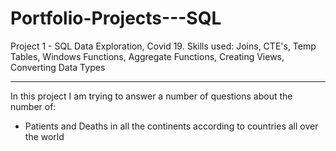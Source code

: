 # Portfolio-Projects---SQL 
Project 1 - SQL Data Exploration, Covid 19.
Skills used: Joins, CTE's, Temp Tables, Windows Functions, Aggregate Functions, Creating Views, Converting Data Types
________________________________________________________________________________________________________________________________________________________________________
In this project I am trying to answer a number of questions about the number of:
- Patients and Deaths in all the continents according to countries all over the world

